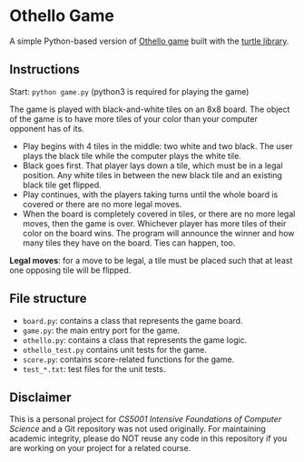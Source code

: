 # Othello Game

A simple Python-based version of [Othello game](https://en.wikipedia.org/wiki/Reversi) built with the [turtle library](https://docs.python.org/3.7/library/turtle.html).

## Instructions

Start: `python game.py` (python3 is required for playing the game)

The game is played with black-and-white tiles on an 8x8 board. The object of the game is to have more tiles of your color than your computer opponent has of its. 

- Play begins with 4 tiles in the middle: two white and two black. The user plays the black tile while the computer plays the white tile.
- Black goes first. That player lays down a tile, which must be in a legal position. Any white tiles in between the new black tile and an existing black tile get flipped.
- Play continues, with the players taking turns until the whole board is covered or there are no more legal moves.
- When the board is completely covered in tiles, or there are no more legal moves, then the game is over. Whichever player has more tiles of their color on the board wins. The program will announce the winner and how many tiles they have on the board. Ties can happen, too.


**Legal moves**: for a move to be legal, a tile must be placed such that at least one opposing tile will be flipped.

## File structure

- `board.py`: contains a class that represents the game board.
- `game.py`: the main entry port for the game.
- `othello.py`: contains a class that represents the game logic.
- `othello_test.py` contains unit tests for the game.
- `score.py`: contains score-related functions for the game.
- `test_*.txt`: test files for the unit tests.

## Disclaimer

This is a personal project for *CS5001 Intensive Foundations of Computer Science* and a Git repository was not used originally. For maintaining academic integrity, please do NOT reuse any code in this repository if you are working on your project for a related course.
